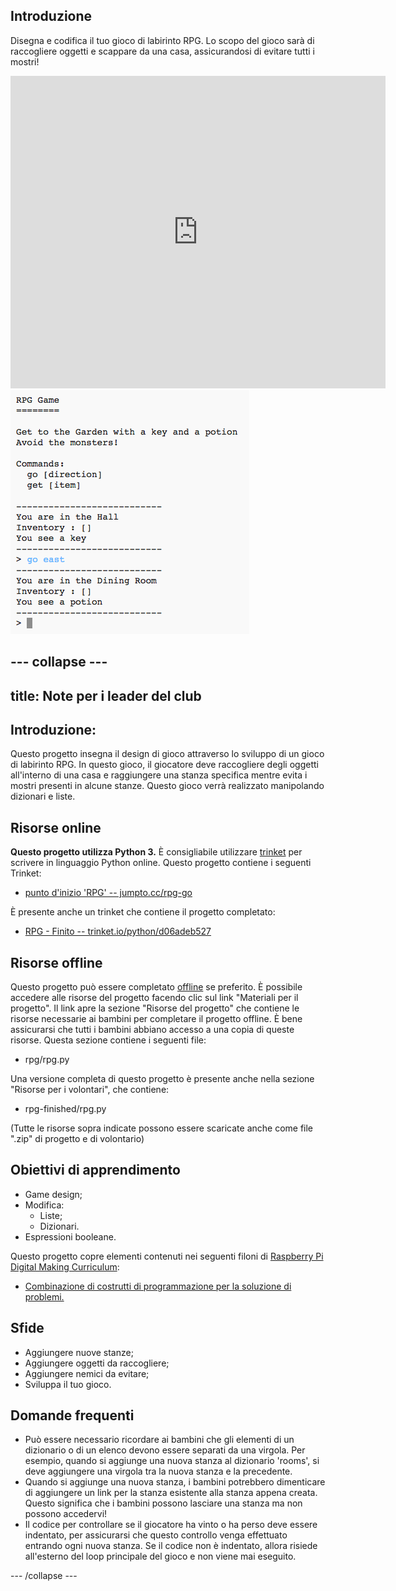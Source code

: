 ## Introduzione

Disegna e codifica il tuo gioco di labirinto RPG. Lo scopo del gioco sarà di raccogliere oggetti e scappare da una casa, assicurandosi di evitare tutti i mostri!

<div class="trinket">
  <iframe src="https://trinket.io/embed/python/d06adeb527?outputOnly=true&start=result" width="600" height="500" frameborder="0" marginwidth="0" marginheight="0" allowfullscreen>
  </iframe>
  <img src="images/rpg-finished.png">
</div>


--- collapse ---
---
title: Note per i leader del club
---


## Introduzione:
Questo progetto insegna il design di gioco attraverso lo sviluppo di un gioco di labirinto RPG. In questo gioco, il giocatore deve raccogliere degli oggetti all'interno di una casa e raggiungere una stanza specifica mentre evita i mostri presenti in alcune stanze. Questo gioco verrà realizzato manipolando dizionari e liste.

## Risorse online

__Questo progetto utilizza Python 3.__ È consigliabile utilizzare [trinket](https://trinket.io/) per scrivere in linguaggio Python online. Questo progetto contiene i seguenti Trinket:

+ [punto d'inizio 'RPG' -- jumpto.cc/rpg-go](http://jumpto.cc/rpg-go)

È presente anche un trinket che contiene il progetto completato:

+ [RPG - Finito -- trinket.io/python/d06adeb527](https://trinket.io/python/d06adeb527)

## Risorse offline
Questo progetto può essere completato [offline](https://www.codeclubprojects.org/en-GB/resources/python-working-offline/) se preferito. È possibile accedere alle risorse del progetto facendo clic sul link "Materiali per il progetto". Il link apre la sezione "Risorse del progetto" che contiene le risorse necessarie ai bambini per completare il progetto offline. È bene assicurarsi che tutti i bambini abbiano accesso a una copia di queste risorse. Questa sezione contiene i seguenti file:

+ rpg/rpg.py

Una versione completa di questo progetto è presente anche nella sezione "Risorse per i volontari", che contiene:

+ rpg-finished/rpg.py

(Tutte le risorse sopra indicate possono essere scaricate anche come file ".zip" di progetto e di volontario)

## Obiettivi di apprendimento
+ Game design;
+ Modifica:
	+ Liste;
	+ Dizionari.
+ Espressioni booleane.

Questo progetto copre elementi contenuti nei seguenti filoni di [Raspberry Pi Digital Making Curriculum](http://rpf.io/curriculum):

+ [Combinazione di costrutti di programmazione per la soluzione di problemi.](https://www.raspberrypi.org/curriculum/programming/builder)

## Sfide
+ Aggiungere nuove stanze;
+ Aggiungere oggetti da raccogliere;
+ Aggiungere nemici da evitare;
+ Sviluppa il tuo gioco.

## Domande frequenti
+ Può essere necessario ricordare ai bambini che gli elementi di un dizionario o di un elenco devono essere separati da una virgola. Per esempio, quando si aggiunge una nuova stanza al dizionario 'rooms', si deve aggiungere una virgola tra la nuova stanza e la precedente.
+ Quando si aggiunge una nuova stanza, i bambini potrebbero dimenticare di aggiungere un link per la stanza esistente alla stanza appena creata. Questo significa che i bambini possono lasciare una stanza ma non possono accedervi!
+ Il codice per controllare se il giocatore ha vinto o ha perso deve essere indentato, per assicurarsi che questo controllo venga effettuato entrando ogni nuova stanza. Se il codice non è indentato, allora risiede all'esterno del loop principale del gioco e non viene mai eseguito.


--- /collapse ---
